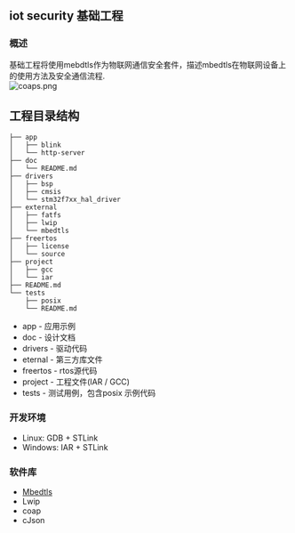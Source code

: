 ## iot security 基础工程

### 概述
基础工程将使用mebdtls作为物联网通信安全套件，描述mbedtls在物联网设备上的使用方法及安全通信流程.    
![coaps.png](http://note.youdao.com/yws/public/resource/f443655aca2d1be028dbdab40c3ba9a8/xmlnote/95F6A04A16494F2BB96AAF49C7192B45/11567)    


## 工程目录结构
```
├── app
│   ├── blink
│   └── http-server
├── doc
│   └── README.md
├── drivers
│   ├── bsp
│   ├── cmsis
│   └── stm32f7xx_hal_driver
├── external
│   ├── fatfs
│   ├── lwip
│   └── mbedtls
├── freertos
│   ├── license
│   └── source
├── project
│   ├── gcc
│   └── iar
├── README.md
└── tests
	├── posix	
	└── README.md
```
- app - 应用示例
- doc - 设计文档
- drivers - 驱动代码
- eternal - 第三方库文件
- freertos - rtos源代码
- project - 工程文件(IAR / GCC)
- tests - 测试用例，包含posix 示例代码


### 开发环境
- Linux: GDB + STLink 
- Windows: IAR + STLink  

### 软件库
- [Mbedtls](https://github.com/ARMmbed/mbedtls)
- Lwip
- coap
- cJson

